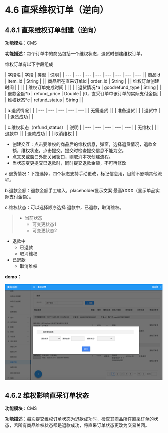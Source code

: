# 4.6 直采维权订单（逆向）

## 4.6.1 直采维权订单创建（逆向）

**功能模块**：CMS

**功能描述**：每个订单中的商品包括一个维权状态，退货时创建维权订单。

维权订单有以下字段组成

| 字段名 | 字段 | 类型 | 说明 |
| --- | --- | --- | --- | --- | --- | --- | --- |
| 商品id | item\_id | String |  |
| 商品所在直采订单id | order\_id | String |  |
| 维权订单创建时间 |  |  |  |
| 维权订单完成时间 |  |  |  |
| 退货情况\*a | goodrefund\_type | String |  |
| 退款金额\*b | refund\_price | Double | \[0，直采订单中该订单的实际支付金额\] |
| 维权状态\*c | refund\_status | String |  |

| a.退货情况 |  |
| --- | --- | --- | --- | --- |
| 无需退货 |  |
| 准备退货 |  |
| 退货中 |  |
| 退货成功 |  |

| c.维权状态（refund\_status） | 说明 |
| --- | --- | --- | --- | --- |
| 无维权 |  |
| 退款中 |  |
| 退款成功 |  |
| 取消维权 |  |

* 创建交互：点击要维权的商品后的维权信息，弹窗，选择退货情况，退款金额，维权状态，点击提交。提交时检查提交信息不能为空。
* 点叉叉或窗口外部关闭窗口，则取消本次创建流程。
* 当状态变更提交已退款时，同时提交退款金额，不可再修改

a.退货情况：下拉选择，四个状态支持手动更改，标记信息用，目前不影响其他流程。 

b.退款金额：退款金额手工输入，placeholder显示文案 最高¥XXX（显示单品实际支付金额）。 

c.维权状态：可以选择顺序选择 退款中，已退款，取消维权。

> * 当前状态
>   * 可变更状态1
>   * 可变更状态2

* 退款中
  * 已退款
  * 取消维权
* 已退款
  * 取消维权



**demo：** 

![](../.gitbook/assets/zhi-cai-ding-dan-6.png)

## 4.6.2 维权影响直采订单状态

**功能模块**：CMS

**功能描述**：每次提交维权订单状态为退款成功时，检查其商品所在直采订单的状态，若所有商品维权状态都是退款成功，将直采订单状态更改为交易关闭。





